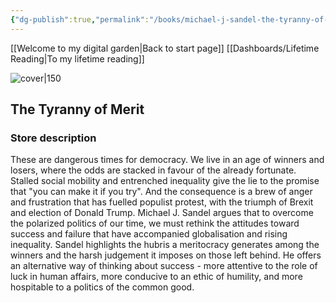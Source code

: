 ```yaml
---
{"dg-publish":true,"permalink":"/books/michael-j-sandel-the-tyranny-of-merit/","title":"\"The Tyranny of Merit\""}
---
```


[[Welcome to my digital garden\|Back to start page]]
[[Dashboards/Lifetime Reading\|To my lifetime reading]]



![cover|150](http://books.google.com/books/content?id=Qwo5zQEACAAJ&printsec=frontcover&img=1&zoom=1&source=gbs_api)

## The Tyranny of Merit


### Store description

These are dangerous times for democracy. We live in an age of winners and losers, where the odds are stacked in favour of the already fortunate. Stalled social mobility and entrenched inequality give the lie to the promise that "you can make it if you try". And the consequence is a brew of anger and frustration that has fuelled populist protest, with the triumph of Brexit and election of Donald Trump. Michael J. Sandel argues that to overcome the polarized politics of our time, we must rethink the attitudes toward success and failure that have accompanied globalisation and rising inequality. Sandel highlights the hubris a meritocracy generates among the winners and the harsh judgement it imposes on those left behind. He offers an alternative way of thinking about success - more attentive to the role of luck in human affairs, more conducive to an ethic of humility, and more hospitable to a politics of the common good.


```